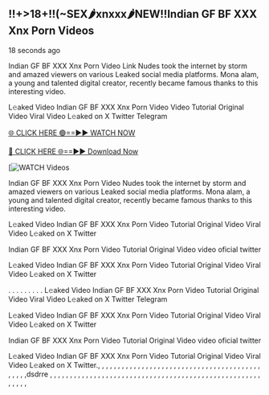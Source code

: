 ## !!+>18+!!(~SEX🌶️xnxxx🌶️NEW!!Indian GF BF XXX Xnx Porn Videos

18 seconds ago

Indian GF BF XXX Xnx Porn  Video Link Nudes took the internet by storm and amazed viewers on various Leaked social media platforms. Mona alam, a young and talented digital creator, recently became famous thanks to this interesting video.

L𝚎aked Video Indian GF BF XXX Xnx Porn Video Video Tutorial Original Video Viral Video L𝚎aked on X Twitter Telegram


[🌐 CLICK HERE 🟢==►► WATCH NOW](https://cutt.ly/te57wshS)

[🔴 CLICK HERE 🌐==►► Download Now](https://cutt.ly/te57wshS)

[![WATCH Videos](https://cutt.ly/te57wshS)


Indian GF BF XXX Xnx Porn Video Nudes took the internet by storm and amazed viewers on various Leaked social media platforms. Mona alam, a young and talented digital creator, recently became famous thanks to this interesting video.

L𝚎aked Video Indian GF BF XXX Xnx Porn Video Tutorial Original Video Viral Video L𝚎aked on X Twitter

Indian GF BF XXX Xnx Porn Video Tutorial Original Video video oficial twitter

L𝚎aked Video Indian GF BF XXX Xnx Porn Video Tutorial Original Video Viral Video L𝚎aked on X Twitter

. . . . . . . . . L𝚎aked Video Indian GF BF XXX Xnx Porn Video Tutorial Original Video Viral Video L𝚎aked on X Twitter Telegram

L𝚎aked Video Indian GF BF XXX Xnx Porn Video Tutorial Original Video Viral Video L𝚎aked on X Twitter

Indian GF BF XXX Xnx Porn Video Tutorial Original Video video oficial twitter

L𝚎aked Video Indian GF BF XXX Xnx Porn Video Tutorial Original Video Viral Video L𝚎aked on X Twitter., , , , , , , , , , , , , , , , , , , , , , , , , , , , , , , , , , , , , , , ,
,
,
,
,
,
,dsdrre
,
,
,
,
,
,
,
,
,
,
,
,
,
,
,
,
,
,
,
,
,
,
,
,
,
,
,
,
,
,
,
,
,
,
,
,
,
,
,
,
,
,
,
,
,
,
,
,
,
,
,
,
,
,
,
,
,
,